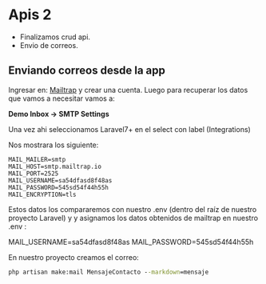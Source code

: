 # Apis 2

-   Finalizamos crud api.
-   Envio de correos.

## Enviando correos desde la app
Ingresar en: [Mailtrap](https://mailtrap.io/) y crear una cuenta.
Luego para recuperar los datos que vamos a necesitar vamos a:

**Demo Inbox → SMTP Settings**

Una vez ahi seleccionamos Laravel7+ en el select con label (Integrations)

Nos mostrara los siguiente:

```
MAIL_MAILER=smtp
MAIL_HOST=smtp.mailtrap.io
MAIL_PORT=2525
MAIL_USERNAME=sa54dfasd8f48as
MAIL_PASSWORD=545sd54f44h55h
MAIL_ENCRYPTION=tls
```

Estos datos los compararemos con nuestro .env (dentro del raíz de nuestro proyecto Laravel) y y asignamos los datos obtenidos de mailtrap en nuestro .env :

MAIL_USERNAME=sa54dfasd8f48as
MAIL_PASSWORD=545sd54f44h55h


En nuestro proyecto creamos el correo:

```cmd
php artisan make:mail MensajeContacto --markdown=mensaje

```

